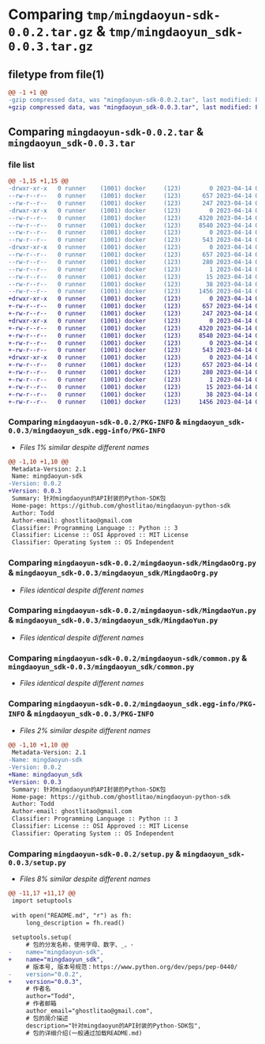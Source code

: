 # Comparing `tmp/mingdaoyun-sdk-0.0.2.tar.gz` & `tmp/mingdaoyun_sdk-0.0.3.tar.gz`

## filetype from file(1)

```diff
@@ -1 +1 @@
-gzip compressed data, was "mingdaoyun-sdk-0.0.2.tar", last modified: Fri Apr 14 06:09:11 2023, max compression
+gzip compressed data, was "mingdaoyun_sdk-0.0.3.tar", last modified: Fri Apr 14 06:14:01 2023, max compression
```

## Comparing `mingdaoyun-sdk-0.0.2.tar` & `mingdaoyun_sdk-0.0.3.tar`

### file list

```diff
@@ -1,15 +1,15 @@
-drwxr-xr-x   0 runner    (1001) docker     (123)        0 2023-04-14 06:09:11.066524 mingdaoyun-sdk-0.0.2/
--rw-r--r--   0 runner    (1001) docker     (123)      657 2023-04-14 06:09:11.066524 mingdaoyun-sdk-0.0.2/PKG-INFO
--rw-r--r--   0 runner    (1001) docker     (123)      247 2023-04-14 06:08:57.000000 mingdaoyun-sdk-0.0.2/README.md
-drwxr-xr-x   0 runner    (1001) docker     (123)        0 2023-04-14 06:09:11.066524 mingdaoyun-sdk-0.0.2/mingdaoyun-sdk/
--rw-r--r--   0 runner    (1001) docker     (123)     4320 2023-04-14 06:08:57.000000 mingdaoyun-sdk-0.0.2/mingdaoyun-sdk/MingdaoOrg.py
--rw-r--r--   0 runner    (1001) docker     (123)     8540 2023-04-14 06:08:57.000000 mingdaoyun-sdk-0.0.2/mingdaoyun-sdk/MingdaoYun.py
--rw-r--r--   0 runner    (1001) docker     (123)        0 2023-04-14 06:08:57.000000 mingdaoyun-sdk-0.0.2/mingdaoyun-sdk/__init__.py
--rw-r--r--   0 runner    (1001) docker     (123)      543 2023-04-14 06:08:57.000000 mingdaoyun-sdk-0.0.2/mingdaoyun-sdk/common.py
-drwxr-xr-x   0 runner    (1001) docker     (123)        0 2023-04-14 06:09:11.066524 mingdaoyun-sdk-0.0.2/mingdaoyun_sdk.egg-info/
--rw-r--r--   0 runner    (1001) docker     (123)      657 2023-04-14 06:09:11.000000 mingdaoyun-sdk-0.0.2/mingdaoyun_sdk.egg-info/PKG-INFO
--rw-r--r--   0 runner    (1001) docker     (123)      280 2023-04-14 06:09:11.000000 mingdaoyun-sdk-0.0.2/mingdaoyun_sdk.egg-info/SOURCES.txt
--rw-r--r--   0 runner    (1001) docker     (123)        1 2023-04-14 06:09:11.000000 mingdaoyun-sdk-0.0.2/mingdaoyun_sdk.egg-info/dependency_links.txt
--rw-r--r--   0 runner    (1001) docker     (123)       15 2023-04-14 06:09:11.000000 mingdaoyun-sdk-0.0.2/mingdaoyun_sdk.egg-info/top_level.txt
--rw-r--r--   0 runner    (1001) docker     (123)       38 2023-04-14 06:09:11.066524 mingdaoyun-sdk-0.0.2/setup.cfg
--rw-r--r--   0 runner    (1001) docker     (123)     1456 2023-04-14 06:08:57.000000 mingdaoyun-sdk-0.0.2/setup.py
+drwxr-xr-x   0 runner    (1001) docker     (123)        0 2023-04-14 06:14:01.335882 mingdaoyun_sdk-0.0.3/
+-rw-r--r--   0 runner    (1001) docker     (123)      657 2023-04-14 06:14:01.335882 mingdaoyun_sdk-0.0.3/PKG-INFO
+-rw-r--r--   0 runner    (1001) docker     (123)      247 2023-04-14 06:13:44.000000 mingdaoyun_sdk-0.0.3/README.md
+drwxr-xr-x   0 runner    (1001) docker     (123)        0 2023-04-14 06:14:01.331882 mingdaoyun_sdk-0.0.3/mingdaoyun_sdk/
+-rw-r--r--   0 runner    (1001) docker     (123)     4320 2023-04-14 06:13:44.000000 mingdaoyun_sdk-0.0.3/mingdaoyun_sdk/MingdaoOrg.py
+-rw-r--r--   0 runner    (1001) docker     (123)     8540 2023-04-14 06:13:44.000000 mingdaoyun_sdk-0.0.3/mingdaoyun_sdk/MingdaoYun.py
+-rw-r--r--   0 runner    (1001) docker     (123)        0 2023-04-14 06:13:44.000000 mingdaoyun_sdk-0.0.3/mingdaoyun_sdk/__init__.py
+-rw-r--r--   0 runner    (1001) docker     (123)      543 2023-04-14 06:13:44.000000 mingdaoyun_sdk-0.0.3/mingdaoyun_sdk/common.py
+drwxr-xr-x   0 runner    (1001) docker     (123)        0 2023-04-14 06:14:01.331882 mingdaoyun_sdk-0.0.3/mingdaoyun_sdk.egg-info/
+-rw-r--r--   0 runner    (1001) docker     (123)      657 2023-04-14 06:14:01.000000 mingdaoyun_sdk-0.0.3/mingdaoyun_sdk.egg-info/PKG-INFO
+-rw-r--r--   0 runner    (1001) docker     (123)      280 2023-04-14 06:14:01.000000 mingdaoyun_sdk-0.0.3/mingdaoyun_sdk.egg-info/SOURCES.txt
+-rw-r--r--   0 runner    (1001) docker     (123)        1 2023-04-14 06:14:01.000000 mingdaoyun_sdk-0.0.3/mingdaoyun_sdk.egg-info/dependency_links.txt
+-rw-r--r--   0 runner    (1001) docker     (123)       15 2023-04-14 06:14:01.000000 mingdaoyun_sdk-0.0.3/mingdaoyun_sdk.egg-info/top_level.txt
+-rw-r--r--   0 runner    (1001) docker     (123)       38 2023-04-14 06:14:01.335882 mingdaoyun_sdk-0.0.3/setup.cfg
+-rw-r--r--   0 runner    (1001) docker     (123)     1456 2023-04-14 06:13:44.000000 mingdaoyun_sdk-0.0.3/setup.py
```

### Comparing `mingdaoyun-sdk-0.0.2/PKG-INFO` & `mingdaoyun_sdk-0.0.3/mingdaoyun_sdk.egg-info/PKG-INFO`

 * *Files 1% similar despite different names*

```diff
@@ -1,10 +1,10 @@
 Metadata-Version: 2.1
 Name: mingdaoyun-sdk
-Version: 0.0.2
+Version: 0.0.3
 Summary: 针对mingdaoyun的API封装的Python-SDK包
 Home-page: https://github.com/ghostlitao/mingdaoyun-python-sdk
 Author: Todd
 Author-email: ghostlitao@gmail.com
 Classifier: Programming Language :: Python :: 3
 Classifier: License :: OSI Approved :: MIT License
 Classifier: Operating System :: OS Independent
```

### Comparing `mingdaoyun-sdk-0.0.2/mingdaoyun-sdk/MingdaoOrg.py` & `mingdaoyun_sdk-0.0.3/mingdaoyun_sdk/MingdaoOrg.py`

 * *Files identical despite different names*

### Comparing `mingdaoyun-sdk-0.0.2/mingdaoyun-sdk/MingdaoYun.py` & `mingdaoyun_sdk-0.0.3/mingdaoyun_sdk/MingdaoYun.py`

 * *Files identical despite different names*

### Comparing `mingdaoyun-sdk-0.0.2/mingdaoyun-sdk/common.py` & `mingdaoyun_sdk-0.0.3/mingdaoyun_sdk/common.py`

 * *Files identical despite different names*

### Comparing `mingdaoyun-sdk-0.0.2/mingdaoyun_sdk.egg-info/PKG-INFO` & `mingdaoyun_sdk-0.0.3/PKG-INFO`

 * *Files 2% similar despite different names*

```diff
@@ -1,10 +1,10 @@
 Metadata-Version: 2.1
-Name: mingdaoyun-sdk
-Version: 0.0.2
+Name: mingdaoyun_sdk
+Version: 0.0.3
 Summary: 针对mingdaoyun的API封装的Python-SDK包
 Home-page: https://github.com/ghostlitao/mingdaoyun-python-sdk
 Author: Todd
 Author-email: ghostlitao@gmail.com
 Classifier: Programming Language :: Python :: 3
 Classifier: License :: OSI Approved :: MIT License
 Classifier: Operating System :: OS Independent
```

### Comparing `mingdaoyun-sdk-0.0.2/setup.py` & `mingdaoyun_sdk-0.0.3/setup.py`

 * *Files 8% similar despite different names*

```diff
@@ -11,17 +11,17 @@
 import setuptools
 
 with open("README.md", "r") as fh:
     long_description = fh.read()
 
 setuptools.setup(
     # 包的分发名称，使用字母、数字、_、-
-    name="mingdaoyun-sdk",
+    name="mingdaoyun_sdk",
     # 版本号, 版本号规范：https://www.python.org/dev/peps/pep-0440/
-    version="0.0.2",
+    version="0.0.3",
     # 作者名
     author="Todd",
     # 作者邮箱
     author_email="ghostlitao@gmail.com",
     # 包的简介描述
     description="针对mingdaoyun的API封装的Python-SDK包",
     # 包的详细介绍(一般通过加载README.md)
```

